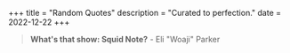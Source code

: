 +++
title = "Random Quotes"
description = "Curated to perfection."
date = 2022-12-22
+++

> **What's that show: Squid Note?** - Eli "Woaji" Parker